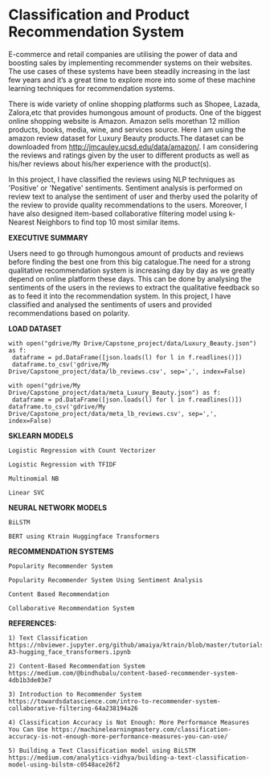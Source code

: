 # Classification and Product Recommendation System 

  E-commerce and retail companies are utilising the power of data and boosting sales by implementing recommender systems on their websites. The use cases of these systems have been steadily increasing in the last few years and it’s a great time to explore more into some of these machine learning techniques for recommendation systems.

  There is wide variety of online shopping platforms such as Shopee, Lazada, Zalora,etc that provides humongous amount of products. One of the biggest online shopping website is Amazon. Amazon sells morethan 12 million products, books, media, wine, and services source. Here I am using the amazon review dataset for Luxury Beauty products.The dataset can be downloaded from http://jmcauley.ucsd.edu/data/amazon/. I am considering the reviews and ratings given by the user to different products as well as his/her reviews about his/her experience with the product(s).

   In this project, I have classified the reviews using NLP techniques as 'Positive' or 'Negative' sentiments. Sentiment analysis is performed on review text to analyse the sentiment of user and therby used the polarity of the review to provide quality recommendations to the users. Moreover, I have also designed item-based collaborative filtering model using k-Nearest Neighbors to find top 10 most similar items.


**EXECUTIVE SUMMARY**

  Users need to go through humongous amount of products and reviews before finding the best one from this big catalogue.The need for a strong qualitative recommendation system is increasing day by day as we greatly depend on online platform these days. This can be done by analysing the sentiments of the users in the reviews to extract the qualitative feedback so as to feed it into the recommendation system. In this project, I have classified and analysed the sentiments of users and provided recommendations based on polarity.


**LOAD DATASET**

    with open("gdrive/My Drive/Capstone_project/data/Luxury_Beauty.json") as f:
     dataframe = pd.DataFrame([json.loads(l) for l in f.readlines()])
     dataframe.to_csv('gdrive/My Drive/Capstone_project/data/lb_reviews.csv', sep=',', index=False)

    with open("gdrive/My Drive/Capstone_project/data/meta_Luxury_Beauty.json") as f:
     dataframe = pd.DataFrame([json.loads(l) for l in f.readlines()])
    dataframe.to_csv('gdrive/My Drive/Capstone_project/data/meta_lb_reviews.csv', sep=',', index=False)

**SKLEARN MODELS**

    Logistic Regression with Count Vectorizer

    Logistic Regression with TFIDF

    Multinomial NB 

    Linear SVC


**NEURAL NETWORK MODELS**

    BiLSTM

    BERT using Ktrain Huggingface Transformers


**RECOMMENDATION SYSTEMS**

    Popularity Recommender System

    Popularity Recommender System Using Sentiment Analysis

    Content Based Recommendation

    Collaborative Recommendation System


**REFERENCES:**

    1) Text Classification https://nbviewer.jupyter.org/github/amaiya/ktrain/blob/master/tutorials/tutorial-A3-hugging_face_transformers.ipynb

    2) Content-Based Recommendation System https://medium.com/@bindhubalu/content-based-recommender-system-4db1b3de03e7

    3) Introduction to Recommender System https://towardsdatascience.com/intro-to-recommender-system-collaborative-filtering-64a238194a26

    4) Classification Accuracy is Not Enough: More Performance Measures You Can Use https://machinelearningmastery.com/classification-accuracy-is-not-enough-more-performance-measures-you-can-use/

    5) Building a Text Classification model using BiLSTM https://medium.com/analytics-vidhya/building-a-text-classification-model-using-bilstm-c0548ace26f2

